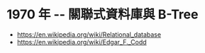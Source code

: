 # 1970 年 -- 關聯式資料庫與 B-Tree

* https://en.wikipedia.org/wiki/Relational_database
* https://en.wikipedia.org/wiki/Edgar_F._Codd